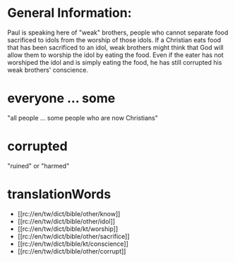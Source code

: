 # General Information:

Paul is speaking here of "weak" brothers, people who cannot separate food sacrificed to idols from the worship of those idols. If a Christian eats food that has been sacrificed to an idol, weak brothers might think that God will allow them to worship the idol by eating the food. Even if the eater has not worshiped the idol and is simply eating the food, he has still corrupted his weak brothers' conscience.

# everyone ... some

"all people ... some people who are now Christians"

# corrupted

"ruined" or "harmed"

# translationWords

* [[rc://en/tw/dict/bible/other/know]]
* [[rc://en/tw/dict/bible/other/idol]]
* [[rc://en/tw/dict/bible/kt/worship]]
* [[rc://en/tw/dict/bible/other/sacrifice]]
* [[rc://en/tw/dict/bible/kt/conscience]]
* [[rc://en/tw/dict/bible/other/corrupt]]